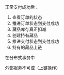 正常支付成功后：

1. 查看订单的状态
2. 推进订单状态到支付成功
3. 藏品库存真正扣减
4. 创建持有藏品
5. 推进支付状态到支付成功
6. 持有的藏品上链



在分布式事务中

外部服务不可控（上链操作）

